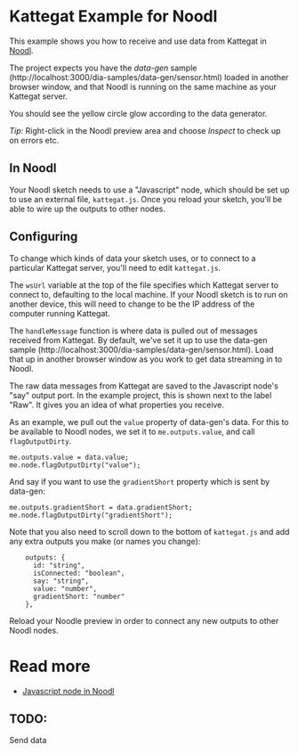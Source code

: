 # Kattegat Example for Noodl

This example shows you how to receive and use data from Kattegat in [Noodl](http://www.getnoodl.com/).

The project expects you have the _data-gen_ sample (http://localhost:3000/dia-samples/data-gen/sensor.html) loaded in another browser window, and that Noodl is running on the same machine as your Kattegat server.

You should see the yellow circle glow according to the data generator.

_Tip:_ Right-click in the Noodl preview area and choose _Inspect_ to check up on errors etc.

## In Noodl

Your Noodl sketch needs to use a "Javascript" node, which should be set up to use an external file, `kattegat.js`. Once you reload your sketch, you'll be able to wire up the outputs to other nodes.

## Configuring

To change which kinds of data your sketch uses, or to connect to a particular Kattegat server, you'll need to edit `kattegat.js`.

The `wsUrl` variable at the top of the file specifies which Kattegat server to connect to, defaulting to the local machine. If your Noodl sketch is to run on another device, this will need to change to be the IP address of the computer running Kattegat.

The `handleMessage` function is where data is pulled out of messages received from Kattegat. By default, we've set it up to use the data-gen sample (http://localhost:3000/dia-samples/data-gen/sensor.html). Load that up in another browser window as you work to get data streaming in to Noodl.

The raw data messages from Kattegat are saved to the Javascript node's "say" output port. In the example project, this is shown next to the label "Raw". It gives you an idea of what properties you receive.

As an example, we pull out the `value` property of data-gen's data. For this to be available to Noodl nodes, we set it to `me.outputs.value`, and call `flagOutputDirty`.

```
me.outputs.value = data.value;
me.node.flagOutputDirty("value");
```

And say if you want to use the `gradientShort` property which is sent by data-gen:

```
me.outputs.gradientShort = data.gradientShort;
me.node.flagOutputDirty("gradientShort");
```

Note that you also need to scroll down to the bottom of `kattegat.js` and add any extra outputs you make (or names you change):

```
    outputs: {
      id: "string",
      isConnected: "boolean",
      say: "string",
      value: "number",
      gradientShort: "number"
    },
```

Reload your Noodle preview in order to connect any new outputs to other Noodl nodes.

# Read more
* [Javascript node in Noodl](http://www.getnoodl.com/docs/javascript/)

## TODO:

Send data
